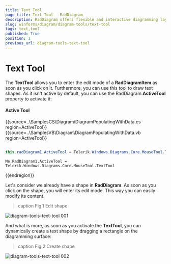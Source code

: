 ```yaml
---
title: Text Tool
page_title: Text Tool - RadDiagram
description: RadDiagram offers flexible and interactive diagramming layouts for your rich data-visualization applications.
slug: winforms/diagram/diagram-tools/text-tool
tags: text,tool
published: True
position: 1
previous_url: diagram-tools-text-tool
---
```


# Text Tool

The __TextTool__ allows you to enter the edit mode of a __RadDiagramItem__ as soon as you click on it. Furthermore, you can use this tool to draw text shapes. As it isn't active by default, you can use the RadDiagram.__ActiveTool__ property to activate it:

#### Active Tool

{{source=..\SamplesCS\Diagram\DiagramPopulatingWithData.cs region=ActiveTool}} 
{{source=..\SamplesVB\Diagram\DiagramPopulatingWithData.vb region=ActiveTool}} 

````C#
            
this.radDiagram1.ActiveTool = Telerik.Windows.Diagrams.Core.MouseTool.TextTool;

````
````VB.NET
Me.RadDiagram1.ActiveTool = Telerik.Windows.Diagrams.Core.MouseTool.TextTool

````

{{endregion}} 


Let's consider we already have a shape in __RadDiagram__. As soon as you click on the shape, you will enter its edit mode. This way you can easily modify its content.
        
>caption Fig.1 Edit shape

![diagram-tools-text-tool 001](images/diagram-tools-text-tool001.gif)

And what is more, as soon as you activate the __TextTool__, you can dynamically create a text shape by dragging a rectangle on the diagramming surface:
>caption Fig.2 Create shape

![diagram-tools-text-tool 002](images/diagram-tools-text-tool002.gif)
